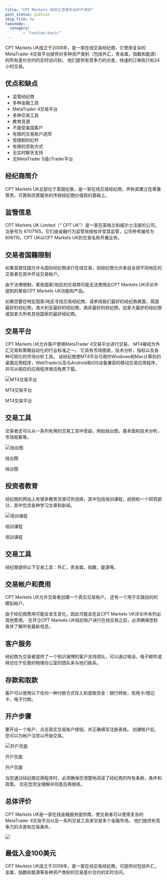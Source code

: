 ```yaml
---
title: "CPT Markets UK外汇交易平台开户测评"
post_status: publish
skip_file: no
taxonomy:
  category:
        - "toutiao-basic"
---
```


CPT Markets UK成立于2008年，是一家在线交易经纪商，它使用复杂的MetaTrader 4交易平台提供对多种资产类别（包括外汇，贵金属，指数和能源）的所有差价合约的实时访问权。 他们提供有竞争力的点差，快速的订单执行和24小时交易。

## 优点和缺点

- 监管经纪商
- 多种金融工具
- MetaTrader 4交易平台
- 多种交易工具
- 教育资源
- 不接受美国客户
- 有限的交易账户选项
- 受限制的杠杆
- 有限的资助方式
- 无实时聊天支持
- 无MetaTrader 5或cTrader平台

## 经纪商简介

CPT Markets UK总部位于英国伦敦，是一家在线交易经纪商，声称其建立在尊重尊贵，可靠和优质服务的传统经纪商价值观的基础上。

## 监管信息

CPT Markets UK Limited（“ CPT UK”）是一家在英格兰和威尔士注册的公司，注册号为 6707165。它们由金融行为监管局授权并受其监管，公司参考编号为606110。CPT UK以CPT Markets UK的交易名称开展业务。

## 交易者国籍限制

如果其居住国允许与国际经纪商进行在线交易，则经纪商允许来自全球不同地区的交易者在其中开设交易帐户。

由于法律限制，某些国家/地区的交易商可能无法使用此CPT Markets UK评论中提到的某些CPT Markets UK功能和产品。

如果您要在特定国家/地区寻找交易经纪商，请参阅我们最好的经纪商美国，英国最好的经纪商，澳大利亚最好的经纪商，南非最好的经纪商，加拿大最好的经纪商或加拿大所有其他国家的最好经纪商。

## 交易平台

CPT Markets UK允许客户使用MetaTrader 4交易平台进行交易。 MT4被视为外汇交易和策略自动化的行业标准之一。 它具有市场图表，技术分析，指标以及各种可视化的市场分析工具。 该经纪商使MT4平台可用作Windows和Mac计算机的桌面应用程序，WebTrader以及与Android和iOS设备兼容的移动交易应用程序，并可从相应的应用程序商店免费下载。

![MT4交易平台](https://cdn.fendou.la/funstoutiao/2020/11/CPT-Markets-Review-MT4-Trading-Platform.gif "MT4交易平台")

MT4交易平台

MT4交易平台

## 交易工具

交易者还可以从一系列有用的交易工具中受益，例如烛台图，基本面和技术分析，市场观察等。

![烛台图](https://cdn.fendou.la/funstoutiao/2020/11/CPT-Markets-Review-Candlestick-Charts.jpg "烛台图")

烛台图

烛台图

## 投资者教育

经纪商的网站上有很多教育资源可供选择，其中包括培训课程，视频和一个研究部分，其中包含各种学习文章和新闻。

![培训课程](https://cdn.fendou.la/funstoutiao/2020/11/CPT-Markets-Review-Training-Lessons.jpg "培训课程")

培训课程

培训课程

## 交易工具

经纪商提供以下交易工具：外汇，贵金属，指数，能源等。

## 交易帐户和费用

CPT Markets UK允许交易者创建一个真实交易账户。 还有一个用于实践目的的模拟帐户。

由于经纪商费用可能会发生变化，因此可能会在此CPT Markets UK评论中未列出其他费用。 在开立CPT Markets UK经纪账户进行在线交易之前，必须确保您检查并了解所有最新信息。

## 客户服务

经纪商为交易者提供了一个知识渊博的客户支持团队，可以通过电话，电子邮件或拜访位于伦敦的物理办公室的团队来与他们联系。

## 存款和取款

客户可以使用以下任何一种付款方式存入和提取资金：银行转账，信用卡/借记卡，电子付款。

## 开户步骤

要开设一个账户，点击真实交易账户按钮，并正确填写注册表格。 创建帐户后，您可以为帐户注资以开始交易。

![开户页面](https://cdn.fendou.la/funstoutiao/2020/11/CPT-Markets-Review-Account-Opening-Page.jpg "开户页面")

开户页面

开户页面

当您通过经纪商应用程序时，必须确保您清楚地阅读了经纪商的所有条款，条件和政策。 仅在您完全理解并同意后再继续。

## 总体评价

CPT Markets UK是一家在线金融服务提供商，使交易者可以使用复杂的MetaTrader 4交易平台以及一系列交易工具来交易多个金融市场。 他们提供有竞争力的点差和交易条件。

![](https://cdn.fendou.la/funstoutiao/2020/11/CPT-Markets-UK-Logo.png)

## 最低入金100美元

CPT Markets UK成立于2008年，是一家在线交易经纪商，可提供对包括外汇，金属，指数和能源等各种资产类别的交易差价合约的实时访问。
